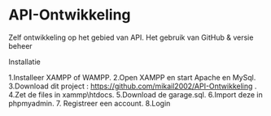 # API-Ontwikkeling
 Zelf ontwikkeling op het gebied van API. Het gebruik van GitHub & versie beheer

Installatie
 
 1.Installeer XAMPP of WAMPP.
 2.Open XAMPP en start Apache en MySql.
 3.Download dit project : https://github.com/mikail2002/API-Ontwikkeling .
 4.Zet de files in xammp\htdocs.
 5.Download de garage.sql.
 6.Import deze in phpmyadmin.
 7. Registreer een account.
 8.Login
